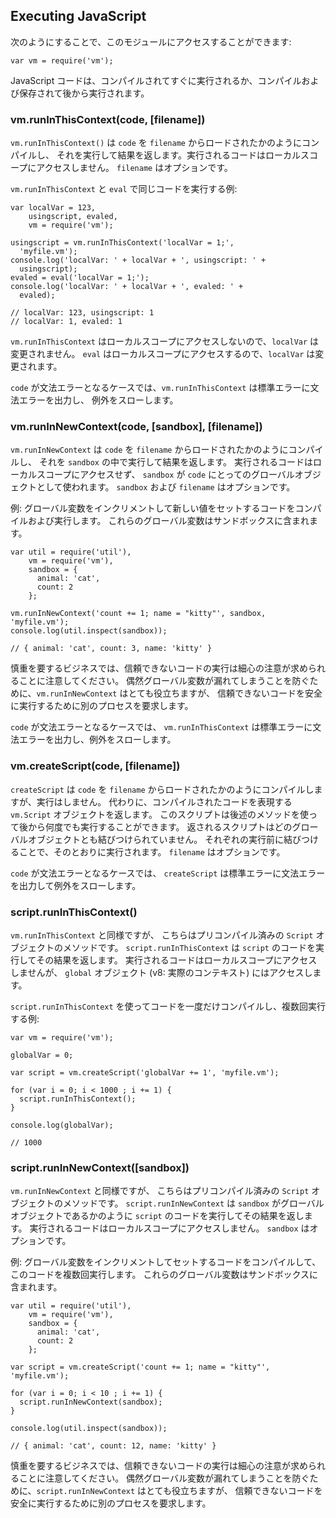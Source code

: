 ## Executing JavaScript

<!--

You can access this module with:

-->
次のようにすることで、このモジュールにアクセスすることができます:

    var vm = require('vm');

<!--

JavaScript code can be compiled and run immediately or compiled, saved, and run later.

-->
JavaScript コードは、コンパイルされてすぐに実行されるか、コンパイルおよび保存されて後から実行されます。


### vm.runInThisContext(code, [filename])

<!--

`vm.runInThisContext()` compiles `code` as if it were loaded from `filename`,
runs it and returns the result. Running code does not have access to local scope. `filename` is optional.

-->
`vm.runInThisContext()` は `code` を `filename` からロードされたかのようにコンパイルし、
それを実行して結果を返します。実行されるコードはローカルスコープにアクセスしません。
`filename` はオプションです。

<!--

Example of using `vm.runInThisContext` and `eval` to run the same code:

-->
`vm.runInThisContext` と `eval` で同じコードを実行する例:

    var localVar = 123,
        usingscript, evaled,
        vm = require('vm');

    usingscript = vm.runInThisContext('localVar = 1;',
      'myfile.vm');
    console.log('localVar: ' + localVar + ', usingscript: ' +
      usingscript);
    evaled = eval('localVar = 1;');
    console.log('localVar: ' + localVar + ', evaled: ' +
      evaled);

    // localVar: 123, usingscript: 1
    // localVar: 1, evaled: 1

<!--

`vm.runInThisContext` does not have access to the local scope, so `localVar` is unchanged.
`eval` does have access to the local scope, so `localVar` is changed.

-->
`vm.runInThisContext` はローカルスコープにアクセスしないので、`localVar` は変更されません。
`eval` はローカルスコープにアクセスするので、`localVar` は変更されます。

<!--

In case of syntax error in `code`, `vm.runInThisContext` emits the syntax error to stderr
and throws.an exception.

-->
`code` が文法エラーとなるケースでは、`vm.runInThisContext` は標準エラーに文法エラーを出力し、
例外をスローします。


### vm.runInNewContext(code, [sandbox], [filename])

<!--

`vm.runInNewContext` compiles `code` to run in `sandbox` as if it were loaded from `filename`,
then runs it and returns the result. Running code does not have access to local scope and
the object `sandbox` will be used as the global object for `code`.
`sandbox` and `filename` are optional.

-->
`vm.runInNewContext` は `code` を `filename` からロードされたかのようにコンパイルし、
それを `sandbox` の中で実行して結果を返します。
実行されるコードはローカルスコープにアクセスせず、
`sandbox` が `code` にとってのグローバルオブジェクトとして使われます。
`sandbox` および `filename` はオプションです。

<!--

Example: compile and execute code that increments a global variable and sets a new one.
These globals are contained in the sandbox.

-->
例: グローバル変数をインクリメントして新しい値をセットするコードをコンパイルおよび実行します。
これらのグローバル変数はサンドボックスに含まれます。

    var util = require('util'),
        vm = require('vm'),
        sandbox = {
          animal: 'cat',
          count: 2
        };

    vm.runInNewContext('count += 1; name = "kitty"', sandbox, 'myfile.vm');
    console.log(util.inspect(sandbox));

    // { animal: 'cat', count: 3, name: 'kitty' }

<!--

Note that running untrusted code is a tricky business requiring great care.  To prevent accidental
global variable leakage, `vm.runInNewContext` is quite useful, but safely running untrusted code
requires a separate process.

-->
慎重を要するビジネスでは、信頼できないコードの実行は細心の注意が求められることに注意してください。
偶然グローバル変数が漏れてしまうことを防ぐために、`vm.runInNewContext` はとても役立ちますが、
信頼できないコードを安全に実行するために別のプロセスを要求します。

<!--

In case of syntax error in `code`, `vm.runInThisContext` emits the syntax error to stderr
and throws an exception.

-->
`code` が文法エラーとなるケースでは、
`vm.runInThisContext` は標準エラーに文法エラーを出力し、例外をスローします。


### vm.createScript(code, [filename])

<!--

`createScript` compiles `code` as if it were loaded from `filename`,
but does not run it. Instead, it returns a `vm.Script` object representing this compiled code.
This script can be run later many times using methods below.
The returned script is not bound to any global object.
It is bound before each run, just for that run. `filename` is optional.

-->
`createScript` は `code` を
`filename` からロードされたかのようにコンパイルしますが、実行はしません。
代わりに、コンパイルされたコードを表現する `vm.Script` オブジェクトを返します。
このスクリプトは後述のメソッドを使って後から何度でも実行することができます。
返されるスクリプトはどのグローバルオブジェクトとも結びつけられていません。
それぞれの実行前に結びつけることで、そのとおりに実行されます。
`filename` はオプションです。

<!--

In case of syntax error in `code`, `createScript` prints the syntax error to stderr
and throws an exception.

-->
`code` が文法エラーとなるケースでは、
`createScript` は標準エラーに文法エラーを出力して例外をスローします。


### script.runInThisContext()

<!--

Similar to `vm.runInThisContext` but a method of a precompiled `Script` object.
`script.runInThisContext` runs the code of `script` and returns the result.
Running code does not have access to local scope, but does have access to the `global` object
(v8: in actual context).

-->
`vm.runInThisContext` と同様ですが、
こちらはプリコンパイル済みの `Script` オブジェクトのメソッドです。
`script.runInThisContext` は `script` のコードを実行してその結果を返します。
実行されるコードはローカルスコープにアクセスしませんが、
`global` オブジェクト (v8: 実際のコンテキスト) にはアクセスします。

<!--

Example of using `script.runInThisContext` to compile code once and run it multiple times:

-->
`script.runInThisContext` を使ってコードを一度だけコンパイルし、複数回実行する例:

    var vm = require('vm');

    globalVar = 0;

    var script = vm.createScript('globalVar += 1', 'myfile.vm');

    for (var i = 0; i < 1000 ; i += 1) {
      script.runInThisContext();
    }

    console.log(globalVar);

    // 1000


### script.runInNewContext([sandbox])

<!--

Similar to `vm.runInNewContext` a method of a precompiled `Script` object.
`script.runInNewContext` runs the code of `script` with `sandbox` as the global object and returns the result.
Running code does not have access to local scope. `sandbox` is optional.

-->
`vm.runInNewContext` と同様ですが、
こちらはプリコンパイル済みの `Script` オブジェクトのメソッドです。
`script.runInNewContext` は `sandbox` がグローバルオブジェクトであるかのように
`script` のコードを実行してその結果を返します。
実行されるコードはローカルスコープにアクセスしません。
`sandbox` はオプションです。

<!--

Example: compile code that increments a global variable and sets one, then execute this code multiple times.
These globals are contained in the sandbox.

-->
例: グローバル変数をインクリメントしてセットするコードをコンパイルして、このコードを複数回実行します。
これらのグローバル変数はサンドボックスに含まれます。

    var util = require('util'),
        vm = require('vm'),
        sandbox = {
          animal: 'cat',
          count: 2
        };

    var script = vm.createScript('count += 1; name = "kitty"', 'myfile.vm');

    for (var i = 0; i < 10 ; i += 1) {
      script.runInNewContext(sandbox);
    }

    console.log(util.inspect(sandbox));

    // { animal: 'cat', count: 12, name: 'kitty' }

<!--

Note that running untrusted code is a tricky business requiring great care.  To prevent accidental
global variable leakage, `script.runInNewContext` is quite useful, but safely running untrusted code
requires a separate process.

-->
慎重を要するビジネスでは、信頼できないコードの実行は細心の注意が求められることに注意してください。
偶然グローバル変数が漏れてしまうことを防ぐために、`script.runInNewContext` はとても役立ちますが、
信頼できないコードを安全に実行するために別のプロセスを要求します。

